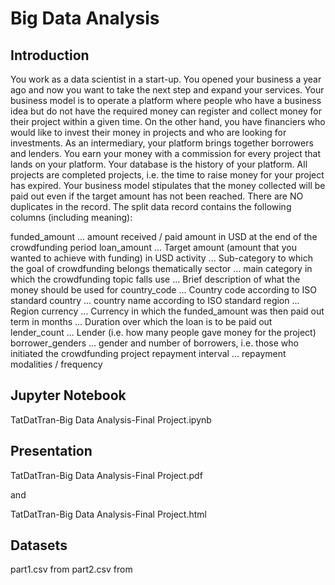 # Big Data Analysis

## Introduction

You work as a data scientist in a start-up. You opened your business a year ago and now you want to take the next step and expand your services. Your business model is to operate a platform where people who have a business idea but do not have the required money can register and collect money for their project within a given time. On the other hand, you have financiers who would like to invest their money in projects and who are looking for investments. As an intermediary, your platform brings together borrowers and lenders. You earn your money with a commission for every project that lands on your platform. Your database is the history of your platform. All projects are completed projects, i.e. the time to raise money for your project has expired. Your business model stipulates that the money collected will be paid out even if the target amount has not been reached. There are NO duplicates in the record. The split data record contains the following columns (including meaning):

funded_amount ... amount received / paid amount in USD at the end of the crowdfunding period
loan_amount ... Target amount (amount that you wanted to achieve with funding) in USD
activity ... Sub-category to which the goal of crowdfunding belongs thematically
sector ... main category in which the crowdfunding topic falls
use ... Brief description of what the money should be used for
country_code ... Country code according to ISO standard
country ... country name according to ISO standard
region ... Region
currency ... Currency in which the funded_amount was then paid out
term in months ... Duration over which the loan is to be paid out
lender_count ... Lender (i.e. how many people gave money for the project)
borrower_genders ... gender and number of borrowers, i.e. those who initiated the crowdfunding project
repayment interval ... repayment modalities / frequency

## Jupyter Notebook

 TatDatTran-Big Data Analysis-Final Project.ipynb
 
## Presentation

TatDatTran-Big Data Analysis-Final Project.pdf

and 

TatDatTran-Big Data Analysis-Final Project.html

## Datasets
part1.csv from 
part2.csv from 


